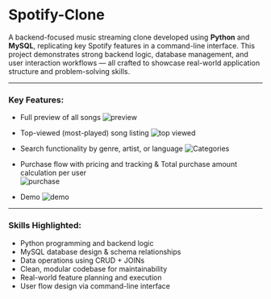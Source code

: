 # Spotify-Clone
A backend-focused music streaming clone developed using **Python** and **MySQL**, replicating key Spotify features in a command-line interface. This project demonstrates strong backend logic, database management, and user interaction workflows — all crafted to showcase real-world application structure and problem-solving skills.

---

###  Key Features:
-  Full preview of all songs
   ![preview](https://github.com/user-attachments/assets/b00cd796-7faf-4969-8211-0a73fcf3a297)

-  Top-viewed (most-played) song listing
  ![top viewed](https://github.com/user-attachments/assets/cb9ddb19-2d44-4a35-a8c8-071b61d0e5ea)

-  Search functionality by genre, artist, or language
  ![Categories](https://github.com/user-attachments/assets/19c205ec-d7de-4592-86c4-e37340044e75)

-  Purchase flow with pricing and tracking & Total purchase amount calculation per user  
  ![purchase](https://github.com/user-attachments/assets/f9478440-3402-43f8-ac09-44b1128e4b92)

- Demo
  ![demo](https://github.com/user-attachments/assets/47845e9f-4b39-4396-a352-78765428ea49)
  

---

### Skills Highlighted:
- Python programming and backend logic  
- MySQL database design & schema relationships  
- Data operations using CRUD + JOINs  
- Clean, modular codebase for maintainability  
- Real-world feature planning and execution  
- User flow design via command-line interface

